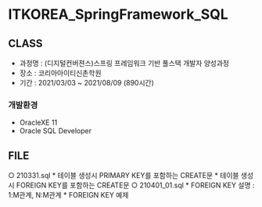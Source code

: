 # ITKOREA_SpringFramework_SQL

## CLASS
* 과정명 : (디지털컨버젼스)스프링 프레임워크 기반 풀스택 개발자 양성과정
* 장소 : 코리아아이티신촌학원
* 기간 : 2021/03/03 ~ 2021/08/09 (890시간)

### 개발환경
* OracleXE 11
* Oracle SQL Developer

## FILE
○ 210331.sql
	* 테이블 생성시 PRIMARY KEY를 포함하는 CREATE문
	* 테이블 생성시 FOREIGN KEY를 포함하는 CREATE문
○ 210401_01.sql
	* FOREIGN KEY 설명 : 1:M관계, N:M관계
	* FOREIGN KEY 예제

